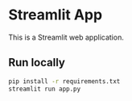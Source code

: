 # Streamlit App

This is a Streamlit web application.

## Run locally

```bash
pip install -r requirements.txt
streamlit run app.py
